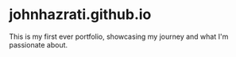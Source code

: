 # johnhazrati.github.io
This is my first ever portfolio, showcasing my journey and what I'm passionate about. 
